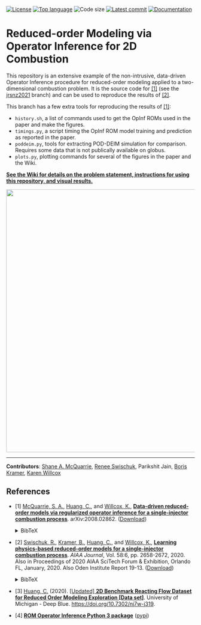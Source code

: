 [![License](https://img.shields.io/github/license/Willcox-Research-Group/ROM-OpInf-Combustion-2D)](./LICENSE)
[![Top language](https://img.shields.io/github/languages/top/Willcox-Research-Group/ROM-OpInf-Combustion-2D)](https://www.python.org)
![Code size](https://img.shields.io/github/languages/code-size/Willcox-Research-Group/ROM-OpInf-Combustion-2D)
[![Latest commit](https://img.shields.io/github/last-commit/Willcox-Research-Group/ROM-OpInf-Combustion-2D)](https://github.com/Willcox-Research-Group/ROM-OpInf-Combustion-2D/commits/master)
[![Documentation](https://img.shields.io/badge/Documentation-WIKI-important)](https://github.com/Willcox-Research-Group/ROM-OpInf-Combustion-2D/wiki)
<!-- [![Issues](https://img.shields.io/github/issues/Willcox-Research-Group/ROM-OpInf-Combustion-2D)](https://github.com/Willcox-Research-Group/ROM-OpInf-Combustion-2D/issues) -->

# Reduced-order Modeling via Operator Inference for 2D Combustion

This repository is an extensive example of the non-intrusive, data-driven Operator Inference procedure for reduced-order modeling applied to a two-dimensional combustion problem.
It is the source code for [\[1\]](#references) (see the [jrsnz2021](https://github.com/Willcox-Research-Group/ROM-OpInf-Combustion-2D/tree/jrsnz2021) branch) and can be used to reproduce the results of [\[2\]](#references).

This branch has a few extra tools for reproducing the results of [\[1\]](#references):
- `history.sh`, a list of commands used to get the OpInf ROMs used in the paper and make the figures.
- `timings.py`, a script timing the OpInf ROM model training and prediction as reported in the paper.
- `poddeim.py`, tools for extracting POD-DEIM simulation for comparison. Requires some data that is not publically available on globus.
- `plots.py`, plotting commands for several of the figures in the paper and the Wiki.

[**See the Wiki for details on the problem statement, instructions for using this repository, and visual results.**](https://github.com/Willcox-Research-Group/ROM-OpInf-Combustion-2D/wiki)

<p align="center">
    <img src="https://drive.google.com/uc?export=view&id=1TbIfBQW-YYXVydBFC0McJaSFjkvaeLvA" width="700">
</p>

---

**Contributors**:
[Shane A. McQuarrie](https://github.com/shanemcq18),
[Renee Swischuk](https://github.com/swischuk),
Parikshit Jain,
[Boris Kramer](http://kramer.ucsd.edu/),
[Karen Willcox](https://kiwi.oden.utexas.edu/)

## References

- \[1\] [McQuarrie, S. A.](https://scholar.google.com/citations?user=qQ6JDJ4AAAAJ), [Huang, C.](https://scholar.google.com/citations?user=lUXijaQAAAAJ), and [Willcox, K.](https://kiwi.oden.utexas.edu/), [**Data-driven reduced-order models via regularized operator inference for a single-injector combustion process**](https://arxiv.org/abs/2008.02862).
arXiv:2008.02862.
([Download](https://arxiv.org/pdf/2008.02862.pdf))<details><summary>BibTeX</summary><pre>
@article{MHW2021regOpInfCombustion,
    title   = {Data-driven reduced-order models via regularized operator inference for a single-injector combustion process},
    author  = {McQuarrie, S. A. and Huang, C. and Willcox, K.},
    journal = {arXiv preprint arXiv:2008.02862},
    year    = {2021}
}</pre></details>

- \[2\] [Swischuk, R.](https://scholar.google.com/citations?user=L9D0LBsAAAAJ), [Kramer, B.](http://kramer.ucsd.edu/), [Huang, C.](https://scholar.google.com/citations?user=lUXijaQAAAAJ), and [Willcox, K.](https://kiwi.oden.utexas.edu/), [**Learning physics-based reduced-order models for a single-injector combustion process**](https://arc.aiaa.org/doi/10.2514/1.J058943). _AIAA Journal_, Vol. 58:6, pp. 2658-2672, 2020. Also in Proceedings of 2020 AIAA SciTech Forum & Exhibition, Orlando FL, January, 2020. Also Oden Institute Report 19-13.
([Download](https://kiwi.oden.utexas.edu/papers/learning-reduced-model-combustion-Swischuk-Kramer-Huang-Willcox.pdf))<details><summary>BibTeX</summary><pre>
@article{SKHW2020romCombustion,
    title     = {Learning physics-based reduced-order models for a single-injector combustion process},
    author    = {Swischuk, R. and Kramer, B. and Huang, C. and Willcox, K.},
    journal   = {AIAA Journal},
    volume    = {58},
    number    = {6},
    pages     = {2658--2672},
    year      = {2020},
    publisher = {American Institute of Aeronautics and Astronautics}
}</pre></details>

- \[3\] [Huang, C.](https://scholar.google.com/citations?user=lUXijaQAAAAJ) (2020). [[Updated] **2D Benchmark Reacting Flow Dataset for Reduced Order Modeling Exploration \[Data set\]**](https://doi.org/10.7302/nj7w-j319). University of Michigan - Deep Blue. https://doi.org/10.7302/nj7w-j319.

- \[4\] [**ROM Operator Inference Python 3 package**](https://github.com/Willcox-Research-Group/rom-operator-inference-Python3) ([pypi](https://pypi.org/project/rom-operator-inference/))

